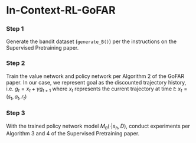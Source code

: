 # In-Context-RL-GoFAR
### Step 1
Generate the bandit dataset (`generate_B()`) per the instructions on the Supervised Pretraining paper.
### Step 2
Train the value network and policy network per Algorithm 2 of the GoFAR paper. In our case, we represent goal as the discounted trajectory history, i.e. $g_t=x_t+\gamma g_{t+1}$ where $x_t$ represents the current trajectory at time $t$: $x_t=(s_t,a_t,r_t)$
### Step 3
With the trained policy network model $M_\theta(·|s_h, D)$, conduct experiments per Algorithm 3 and 4 of the Supervised Pretraining paper.
